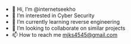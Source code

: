 - 👋 Hi, I’m @internetseekho 
- 👀 I’m interested in Cyber Security
- 🌱 I’m currently learning reverse engineering
- 💞️ I’m looking to collaborate on similar projects
- 📫 How to reach me mjks4545@gmail.com

<!---
internetseekho/internetseekho is a ✨ special ✨ repository because its `README.md` (this file) appears on your GitHub profile.
You can click the Preview link to take a look at your changes.
--->
